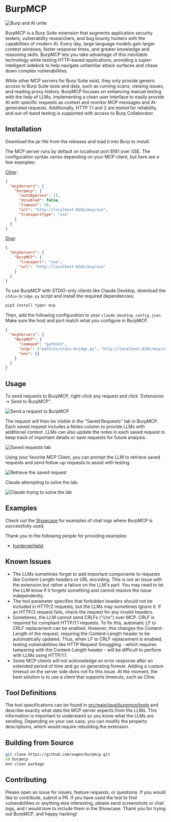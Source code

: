 # BurpMCP

![Burp and AI unite](assets/cover_image.png)

BurpMCP is a Burp Suite extension that augments application security testers, vulnerability researchers, and bug bounty hunters with the capabilities of modern AI. Every day, large language models gain larger context windows, faster response times, and greater knowledge and reasoning skills. BurpMCP lets you take advantage of this inevitable technology while testing HTTP-based applications, providing a super-intelligent sidekick to help navigate unfamiliar attack surfaces and chase down complex vulnerabilities.

While other MCP servers for Burp Suite exist, they only provide generic access to Burp Suite tools and data, such as running scans, viewing issues, and reading proxy history. BurpMCP focuses on enhancing manual testing with the help of LLMs, implementing a clean user interface to easily provide AI with specific requests as context and monitor MCP messages and AI-generated requests. Additionally, HTTP 1.1 and 2 are tested for reliability, and out-of-band testing is supported with access to Burp Collaborator.

## Installation

Download the jar file from the releases and load it into Burp to install.

The MCP server runs by default on localhost port 8181 over SSE. The configuration syntax varies depending on your MCP client, but here are a few examples:

[Cline](https://cline.bot/):
```json
{
  "mcpServers": {
    "burpmcp": {
      "autoApprove": [],
      "disabled": false,
      "timeout": 30,
      "url": "http://localhost:8181/mcp/sse",
      "transportType": "sse"
    }
  }
}
```

[Dive](https://github.com/OpenAgentPlatform/Dive):
```json
{
  "mcpServers": {
    "BurpMCP": {
      "transport": "sse",
      "url": "http://localhost:8181/mcp/sse"
    }
  }
}
```

To use BurpMCP with STDIO-only clients like Claude Desktop, download the `stdio-bridge.py` script and install the required dependencies:

```sh
pip3 install typer mcp
```

Then, add the following configuration to your `claude_desktop_config.json`. Make sure the host and port match what you configure in BurpMCP.

```json
{
  "mcpServers": {
    "BurpMCP": {
      "command": "python3",
      "args": ["path/to/stdio-bridge.py", "http://localhost:8181/mcp/sse"],
      "env": {}
    }
  }
}
```

## Usage

To send requests to BurpMCP, right-click any request and click `Extensions -> Send to BurpMCP".

![Send a request to BurpMCP](assets/send_to_burpmcp.png)

The request will then be visible in the "Saved Requests" tab in BurpMCP. Each saved request includes a Notes column to provide LLMs with additional context. LLMs can also update the notes in each saved request to keep track of important details or save requests for future analysis.

![Saved requests tab](assets/saved_requests.png)

Using your favorite MCP Client, you can prompt the LLM to retrieve saved requests and send follow-up requests to assist with testing.

![Retrieve the saved request](assets/retrieve_saved_request.png)

Claude attempting to solve the lab:

![Claude trying to solve the lab](assets/autonomous_testing.png)

## Examples

Check out the [Showcase](Showcase) for examples of chat logs where BurpMCP is successfully used.

Thank you to the following people for providing examples:

- [hunterverhelst](https://github.com/hunterverhelst)

## Known Issues

- The LLMs sometimes forget to add important components to requests like Content-Length headers or URL encoding. This is not an issue with the extension but rather a failure on the LLM's part. You may need to let the LLM know if it forgets something and cannot resolve the issue independently.
- The tool parameter specifies that forbidden headers should not be included in HTTP/2 requests, but the LLMs may sometimes ignore it. If an HTTP/2 request fails, check the request for any invalid headers.
- Sometimes, the LLM cannot send CRLFs ("\r\n") over MCP. CRLF is required for compliant HTTP/1.1 requests. To fix this, automatic LF to CRLF replacement can be enabled. However, this changes the Content-Length of the request, requiring the Content-Length header to be automatically updated. Thus, when LF to CRLF replacement is enabled, testing vulnerabilities like HTTP Request Smuggling - which requires tampering with the Content-Length header - will be difficult to perform with LLMs using HTTP/1.1.
- Some MCP clients will not acknowledge an error response after an extended period of time and go on generating forever. Adding a custom timeout on the server side does not fix this issue. At the moment, the best solution is to use a client that supports timeouts, such as Cline.

## Tool Definitions

The tool specifications can be found in [src/main/java/burpmcp/tools](src/main/java/burpmcp/tools) and describe exactly what data the MCP server expects from the LLMs. This information is important to understand so you know what the LLMs are sending. Depending on your use case, you can modify the property descriptions, which would require rebuilding the extension.

## Building from Source

```bash
git clone https://github.com/swgee/burpmcp.git
cd burpmcp
mvn clean package
```

## Contributing

Please open an issue for issues, feature requests, or questions. If you would like to contribute, submit a PR. If you have used the tool to find vulnerabilities or anything else interesting, please send screenshots or chat logs, and I would love to include them in the Showcase. Thank you for trying out BurpMCP, and happy hacking!
